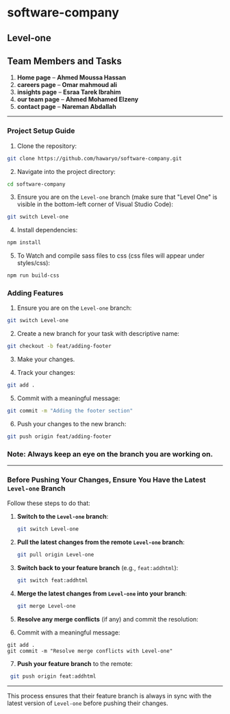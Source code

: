# software-company

  

## Level-one

## **Team Members and Tasks**  

1. **Home page** – **Ahmed Moussa Hassan**  
2. **careers page** – **Omar mahmoud ali**  
3. **insights page** – **Esraa Tarek Ibrahim**  
4. **our team page** – **Ahmed Mohamed Elzeny**  
5. **contact page** – **Nareman Abdallah**  

---


### Project Setup Guide

  

1. Clone the repository:

```bash
git clone https://github.com/hawaryo/software-company.git
```

2. Navigate into the project directory:

  

```bash
cd software-company
```

  

3. Ensure you are on the `Level-one` branch (make sure that "Level One" is visible in the bottom-left corner of Visual Studio Code):

  

```bash
git switch Level-one
```

  

4. Install dependencies:

  

```bash
npm install
```

  

5. To Watch and compile sass files to css (css files will appear under styles/css):

```bash
npm run build-css
```

  

### Adding Features

1. Ensure you are on the `Level-one` branch:

```bash
git switch Level-one
```

2. Create a new branch for your task with descriptive name:

```bash
git checkout -b feat/adding-footer
```

3. Make your changes.

  

4. Track your changes:

```bash
git add .
```

5. Commit with a meaningful message:

```bash
git commit -m "Adding the footer section"
```

6. Push your changes to the new branch:

```bash
git push origin feat/adding-footer
```

  

### Note: Always keep an eye on the branch you are working on.

  
  

----------

  

### Before Pushing Your Changes, Ensure You Have the Latest `Level-one` Branch

Follow these steps to do that:


1.  **Switch to the `Level-one` branch**:
    
    ```bash
    git switch Level-one
    ```
    
2.  **Pull the latest changes from the remote `Level-one` branch**:
    
    ```bash
    git pull origin Level-one
    ```
    
3.  **Switch back to your feature branch** (e.g., `feat:addhtml`):
    
    ```bash
    git switch feat:addhtml
    ```
    
4.  **Merge the latest changes from `Level-one` into your branch**:
    
    ```bash
    git merge Level-one
    ```
    
5.  **Resolve any merge conflicts** (if any) and commit the resolution:
   
  6. Commit with a meaningful message:
  
   
    git add .
    git commit -m "Resolve merge conflicts with Level-one"  
   
    
7.  **Push your feature branch** to the remote:
    
   ```bash
    git push origin feat:addhtml
  ```
    

----------

This process ensures that their feature branch is always in sync with the latest version of `Level-one` before pushing their changes.